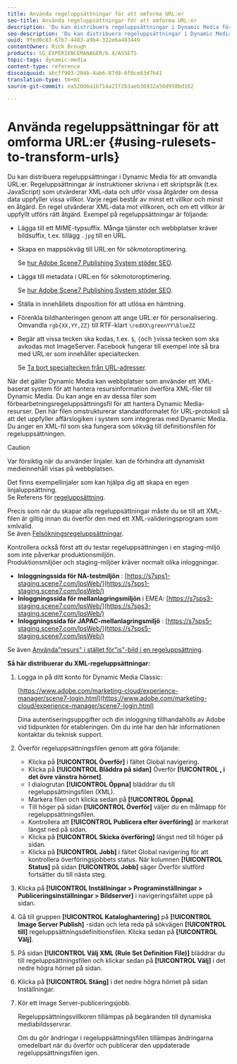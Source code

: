 ```yaml
---
title: Använda regeluppsättningar för att omforma URL:er
seo-title: Använda regeluppsättningar för att omforma URL:er
description: 'Du kan distribuera regeluppsättningar i Dynamic Media för att omvandla URL:er. Regeluppsättningar är instruktioner skrivna i ett skriptspråk (t.ex. JavaScript) som utvärderar XML-data och utför vissa åtgärder om dessa data uppfyller vissa villkor. '
seo-description: 'Du kan distribuera regeluppsättningar i Dynamic Media för att omvandla URL:er. Regeluppsättningar är instruktioner skrivna i ett skriptspråk (t.ex. JavaScript) som utvärderar XML-data och utför vissa åtgärder om dessa data uppfyller vissa villkor. '
uuid: 9fed0c83-67b7-4483-a9b4-322e6a483449
contentOwner: Rick Brough
products: SG_EXPERIENCEMANAGER/6.4/ASSETS
topic-tags: dynamic-media
content-type: reference
discoiquuid: abcff903-204b-4ab6-87d8-6f0ce63d7b41
translation-type: tm+mt
source-git-commit: ea520d6a1b714a21f2b3aeb36932a50d958bd162

---
```



# Använda regeluppsättningar för att omforma URL:er {#using-rulesets-to-transform-urls}

Du kan distribuera regeluppsättningar i Dynamic Media för att omvandla URL:er. Regeluppsättningar är instruktioner skrivna i ett skriptspråk (t.ex. JavaScript) som utvärderar XML-data och utför vissa åtgärder om dessa data uppfyller vissa villkor. Varje regel består av minst ett villkor och minst en åtgärd. En regel utvärderar XML-data mot villkoren, och om ett villkor är uppfyllt utförs rätt åtgärd. Exempel på regeluppsättningar är följande:

* Lägga till ett MIME-typsuffix. Många tjänster och webbplatser kräver bildsuffix, t.ex. tillägg `.jpg` till en URL.
* Skapa en mappsökväg till URL:en för sökmotoroptimering.

   Se [hur Adobe Scene7 Publishing System stöder SEO](/help/assets/assets/s7_seo.pdf).

* Lägga till metadata i URL:en för sökmotoroptimering.

   Se [hur Adobe Scene7 Publishing System stöder SEO](/help/assets/assets/s7_seo.pdf).

* Ställa in innehållets disposition för att utlösa en hämtning.
* Förenkla bildhanteringen genom att ange URL:er för personalisering. Omvandla `rgb{XX,YY,ZZ}` till RTF-klart `\redXX\greenYY\blueZZ`

* Begär att vissa tecken ska kodas, t.ex. `$`, `{`och `}`vissa tecken som ska avkodas mot ImageServer. Facebook fungerar till exempel inte så bra med URL:er som innehåller specialtecken.

   Se [Ta bort specialtecken från URL-adresser](https://helpx.adobe.com/experience-manager/scene7/kb/base/scene7-rulesets/remove-special-characters-urls.html).

När det gäller Dynamic Media kan webbplatser som använder ett XML-baserat system för att hantera resursinformation överföra XML-filer till Dynamic Media. Du kan ange en av dessa filer som förbearbetningsregeluppsättningsfil för att hantera Dynamic Media-resurser. Den här filen omstrukturerar standardformatet för URL-protokoll så att det uppfyller affärslogiken i system som integreras med Dynamic Media. Du anger en XML-fil som ska fungera som sökväg till definitionsfilen för regeluppsättningen.

>[!CAUTION]
>
>Var försiktig när du använder linjaler. kan de förhindra att dynamiskt medieinnehåll visas på webbplatsen.

Det finns exempellinjaler som kan hjälpa dig att skapa en egen linjaluppsättning.\
Se Referens för [regeluppsättning](https://marketing.adobe.com/resources/help/en_US/s7/is_ir_api/is_api/image_catalog/c_rule_set_reference.html).

Precis som när du skapar alla regeluppsättningar måste du se till att XML-filen är giltig innan du överför den med ett XML-valideringsprogram som xmlvalid.\
Se även [Felsökningsregeluppsättningar](https://helpx.adobe.com/experience-manager/scene7/kb/base/scene7-rulesets/scene7-ruleset-troubleshooting.html).

Kontrollera också först att du testar regeluppsättningen i en staging-miljö som inte påverkar produktionsmiljön.\
Produktionsmiljöer och staging-miljöer kräver normalt olika inloggningar.

* **Inloggningssida för NA-testmiljön** : [https://s7sps1-staging.scene7.com/IpsWeb/](https://s7sps1-staging.scene7.com/IpsWeb/)
* **Inloggningssida för mellanlagringsmiljön** i EMEA: [https://s7sps3-staging.scene7.com/IpsWeb/](https://s7sps3-staging.scene7.com/IpsWeb/)
* **Inloggningssida för JAPAC-mellanlagringsmiljö** : [https://s7sps5-staging.scene7.com/IpsWeb/](https://s7sps5-staging.scene7.com/IpsWeb/)

Se även [Använda&quot;resurs&quot; i stället för&quot;is&quot;-bild i en regeluppsättning](https://helpx.adobe.com/experience-manager/scene7/kb/base/scene7-rulesets/ruleset-asset-instead-image.html).

**Så här distribuerar du XML-regeluppsättningar:**

1. Logga in på ditt konto för Dynamic Media Classic:

   [https://www.adobe.com/marketing-cloud/experience-manager/scene7-login.html](https://www.adobe.com/marketing-cloud/experience-manager/scene7-login.html)

   Dina autentiseringsuppgifter och din inloggning tillhandahölls av Adobe vid tidpunkten för etableringen. Om du inte har den här informationen kontaktar du teknisk support.

1. Överför regeluppsättningsfilen genom att göra följande:

   * Klicka på **[!UICONTROL Överför]** i fältet Global navigering.
   * Klicka på **[!UICONTROL Bläddra på sidan]** Överför **[!UICONTROL , i det övre vänstra hörnet]**.
   * I dialogrutan **[!UICONTROL Öppna]** bläddrar du till regeluppsättningsfilen (XML).
   * Markera filen och klicka sedan på **[!UICONTROL Öppna]**.
   * Till höger på sidan **[!UICONTROL Överför]** väljer du en målmapp för regeluppsättningsfilen.
   * Kontrollera att **[!UICONTROL Publicera efter överföring]** är markerat längst ned på sidan.
   * Klicka på **[!UICONTROL Skicka överföring]** längst ned till höger på sidan.
   * Klicka på **[!UICONTROL Jobb]** i fältet Global navigering för att kontrollera överföringsjobbets status. När kolumnen **[!UICONTROL Status]** på sidan **[!UICONTROL Jobb]** säger Överför slutförd fortsätter du till nästa steg.

1. Klicka på **[!UICONTROL Inställningar > Programinställningar > Publiceringsinställningar > Bildserver]** i navigeringsfältet uppe på sidan.
1. Gå till gruppen **[!UICONTROL Kataloghantering]** på **[!UICONTROL Image Server Publish]** -sidan och leta reda på sökvägen **[!UICONTROL till]** regeluppsättningsdefinitionsfilen. Klicka sedan på **[!UICONTROL Välj]**.
1. På sidan **[!UICONTROL Välj XML (Rule Set Definition File)]** bläddrar du till regeluppsättningsfilen och klickar sedan på **[!UICONTROL Välj]** i det nedre högra hörnet på sidan.
1. Klicka på **[!UICONTROL Stäng]** i det nedre högra hörnet på sidan Inställningar.
1. Kör ett Image Server-publiceringsjobb.

   Regeluppsättningsvillkoren tillämpas på begäranden till dynamiska mediabildsservrar.

   Om du gör ändringar i regeluppsättningsfilen tillämpas ändringarna omedelbart när du överför och publicerar den uppdaterade regeluppsättningsfilen igen.

